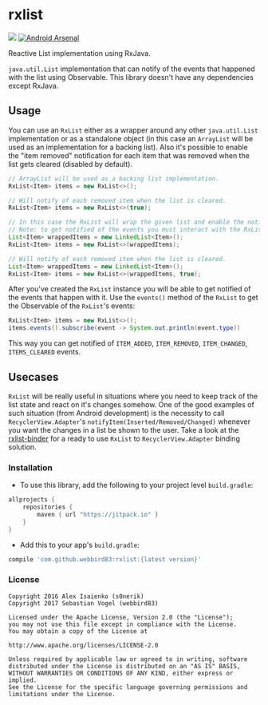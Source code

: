 # rxlist
[![](https://jitpack.io/v/webbird83/rxlist.svg)](https://jitpack.io/#s0nerik/rxlist)
[![Android Arsenal](https://img.shields.io/badge/Android%20Arsenal-rxlist-brightgreen.svg?style=flat)](http://android-arsenal.com/details/1/3865)

Reactive List implementation using RxJava.

`java.util.List` implementation that can notify of the events that happened with the list using Observable.
This library doesn't have any dependencies except RxJava.

## Usage
You can use an `RxList` either as a wrapper around any other `java.util.List` implementation or as a standalone object
(in this case an `ArrayList` will be used as an implementation for a backing list).
Also it's possible to enable the "item removed" notification for each item that was removed when the list gets cleared (disabled by default).

```java
// ArrayList will be used as a backing list implementation.
RxList<Item> items = new RxList<>();

// Will notify of each removed item when the list is cleared.
RxList<Item> items = new RxList<>(true);

// In this case the RxList will wrap the given list and enable the notifications on it.
// Note: to get notified of the events you must interact with the RxList, not the wrapped list.
List<Item> wrappedItems = new LinkedList<Item>();
RxList<Item> items = new RxList<>(wrappedItems);

// Will notify of each removed item when the list is cleared.
List<Item> wrappedItems = new LinkedList<Item>();
RxList<Item> items = new RxList<>(wrappedItems, true);
```

After you've created the `RxList` instance you will be able to get notified of the events that happen with it.
Use the `events()` method of the `RxList` to get the Observable of the `RxList`'s events:
```java
RxList<Item> items = new RxList<>();
items.events().subscribe(event -> System.out.println(event.type))
```
This way you can get notified of `ITEM_ADDED`, `ITEM_REMOVED`, `ITEM_CHANGED`, `ITEMS_CLEARED` events.

## Usecases
`RxList` will be really useful in situations where you need to keep track of the list state
and react on it's changes somehow. One of the good examples of such situation (from Android development)
is the necessity to call `RecyclerView.Adapter`'s `notifyItem(Inserted/Removed/Changed)` whenever you want
the changes in a list be shown to the user. Take a look at the
[rxlist-binder](https://github.com/s0nerik/rxlist-binder) for a ready to use `RxList` to `RecyclerView.Adapter` binding solution.

### Installation
- To use this library, add the following to your project level `build.gradle`:
```gradle
allprojects {
    repositories {
        maven { url "https://jitpack.io" }
    }
}
```
- Add this to your app's `build.gradle`:
```gradle
compile 'com.github.webbird83:rxlist:{latest version}'
```

### License

```
Copyright 2016 Alex Isaienko (s0nerik)
Copyright 2017 Sebastian Vogel (webbird83)

Licensed under the Apache License, Version 2.0 (the "License");
you may not use this file except in compliance with the License.
You may obtain a copy of the License at

http://www.apache.org/licenses/LICENSE-2.0

Unless required by applicable law or agreed to in writing, software
distributed under the License is distributed on an "AS IS" BASIS,
WITHOUT WARRANTIES OR CONDITIONS OF ANY KIND, either express or implied.
See the License for the specific language governing permissions and
limitations under the License.
```

